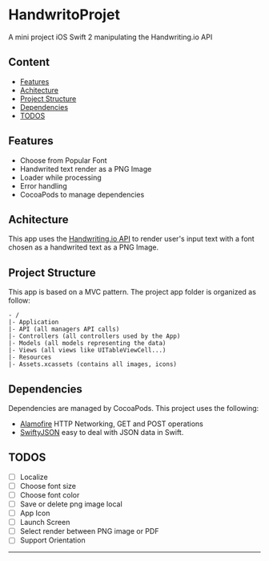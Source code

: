 # HandwritoProjet
A mini project iOS Swift 2 manipulating the Handwriting.io API

## Content
- [Features](#features)
- [Achitecture](#achitecture)
- [Project Structure](#project-structure)
- [Dependencies](#dependencies)
- [TODOS](#todos)


## Features
- Choose from Popular Font
- Handwrited text render as a PNG Image
- Loader while processing
- Error handling  
- CocoaPods to manage dependencies

## Achitecture
This app uses the [Handwriting.io API](https://handwriting.io/) to render user's input text with a font chosen as a handwrited text as a PNG Image.

## Project Structure
This app is based on a MVC pattern. The project app folder is organized as follow:
```
- /
|- Application
|- API (all managers API calls)
|- Controllers (all controllers used by the App)
|- Models (all models representing the data)
|- Views (all views like UITableViewCell...)
|- Resources
|- Assets.xcassets (contains all images, icons)
```

## Dependencies
Dependencies are managed by CocoaPods. This project uses the following:
- [Alamofire](https://github.com/Alamofire/Alamofire) HTTP Networking, GET and POST operations
- [SwiftyJSON](https://github.com/SwiftyJSON/SwiftyJSON) easy to deal with JSON data in Swift.

## TODOS
- [ ] Localize
- [ ] Choose font size
- [ ] Choose font color
- [ ] Save or delete png image local
- [ ] App Icon
- [ ] Launch Screen
- [ ] Select render between PNG image or PDF
- [ ] Support Orientation

---